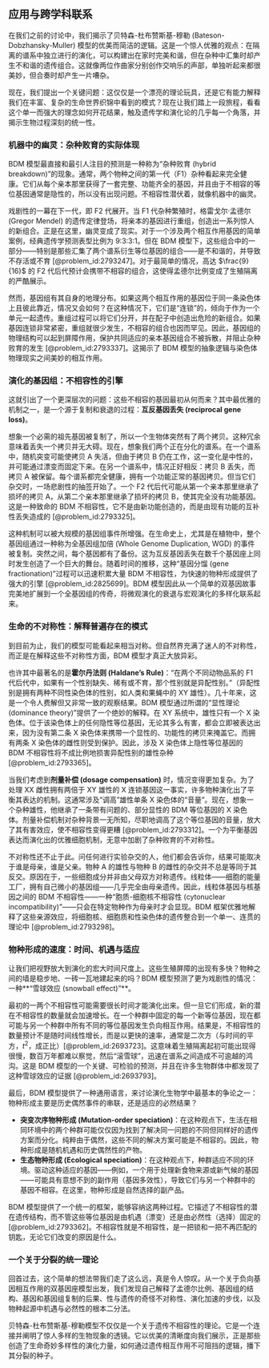 ## 应用与跨学科联系

在我们之前的讨论中，我们揭示了贝特森-杜布赞斯基-穆勒 (Bateson-Dobzhansky-Muller) 模型的优美而简洁的逻辑。这是一个惊人优雅的观点：在隔离的谱系中独立进行的演化，可以构建出在家时完美和谐，但在杂种中汇集时却产生不和谐的遗传组合。这就像两位作曲家分别创作交响乐的声部，单独听起来都很美妙，但合奏时却产生一片嘈杂。

现在，我们提出一个关键问题：这仅仅是一个漂亮的理论玩具，还是它有能力解释我们在丰富、复杂的生命世界织锦中看到的模式？现在让我们踏上一段旅程，看看这个单一而强大的理念如何开花结果，触及遗传学和演化论的几乎每一个角落，并揭示生物过程深刻的统一性。

### 机器中的幽灵：杂种败育的实际体现

BDM 模型最直接和最引人注目的预测是一种称为“杂种败育 (hybrid breakdown)”的现象。通常，两个物种之间的第一代（F1）杂种看起来完全健康。它们从每个亲本那里获得了一套完整、功能齐全的基因，并且由于不相容的等位基因通常是隐性的，所以没有出现问题。不相容性潜伏着，就像机器中的幽灵。

戏剧性的一幕在下一代，即 F2 代展开。当 F1 代杂种繁殖时，格雷戈尔·孟德尔 (Gregor Mendel) 的遗传定律登场，将亲本的基因进行重组，创造出一系列惊人的新组合。正是在这里，幽灵变成了现实。对于一个涉及两个相互作用基因的简单案例，经典遗传学预测表型比例为 9:3:3:1。但在 BDM 模型下，这些组合中的一部分——特别是那些汇集了两个谱系衍生等位基因的组合——是不和谐的，并导致不存活或不育 [@problem_id:2793247]。对于最简单的情况，高达 $\frac{9}{16}$ 的 F2 代后代预计会携带不相容的组合，这使得孟德尔比例变成了生殖隔离的严酷展示。

然而，基因组有其自身的地理分布。如果这两个相互作用的基因位于同一条染色体上且彼此靠近，情况又会如何？在这种情况下，它们是“连锁”的，倾向于作为一个单元一起遗传。重组过程可以将它们分开，并在配子中创造出危险的新组合。如果基因连锁非常紧密，重组就很少发生，不相容的组合也因而罕见。因此，基因组的物理结构可以起到屏障作用，保护共同适应的亲本基因组合不被拆散，并阻止杂种败育的发生 [@problem_id:2793337]。这揭示了 BDM 模型的抽象逻辑与染色体物理现实之间美妙的相互作用。

### 演化的基因组：不相容性的引擎

这就引出了一个更深层次的问题：这些不相容的基因最初从何而来？其中最优雅的机制之一，是一个源于复制和衰退的过程：**互反基因丢失 (reciprocal gene loss)**。

想象一个必需的祖先基因被复制了，所以一个生物体突然有了两个拷贝。这种冗余意味着丢失一个拷贝并无大碍。现在，想象我们两个正在分化的谱系。在一个谱系中，随机突变可能使拷贝 A 失活，但由于拷贝 B 仍在工作，这一变化是中性的，并可能通过漂变而固定下来。在另一个谱系中，情况正好相反：拷贝 B 丢失，而拷贝 A 被保留。每个谱系都完全健康，拥有一个功能正常的基因拷贝。但当它们杂交时，一场悲剧性的抽签开始了。一个 F2 代后代可能从第一个亲本那里继承了损坏的拷贝 A，从第二个亲本那里继承了损坏的拷贝 B，使其完全没有功能基因。这是一种致命的 BDM 不相容性，它不是由新功能创造的，而是由现有功能的互补性丢失造成的 [@problem_id:2793325]。

这种机制可以被大规模的基因组事件所增强。在生命史上，尤其是在植物中，整个基因组通过一种称为全基因组加倍 (Whole Genome Duplication, WGD) 的事件被复制。突然之间，每个基因都有了备份。这为互反基因丢失在数千个基因座上同时发生创造了一个巨大的舞台。随着时间的推移，这种“基因分馏 (gene fractionation)”过程可以迅速积累大量 BDM 不相容性，为快速的物种形成提供了强大的引擎 [@problem_id:2825699]。BDM 模型因此从一个简单的双基因故事完美地扩展到一个全基因组的传奇，将微观演化的衰退与宏观演化的多样化联系起来。

### 生命的不对称性：解释普遍存在的模式

到目前为止，我们的模型可能看起来相当对称。但自然界充满了迷人的不对称性，而正是在解释这些不对称性方面，BDM 模型才真正大放异彩。

也许其中最著名的是**霍尔丹法则 (Haldane’s Rule)**：“在两个不同动物品系的 F1 代后代中，如果有一个性别缺失、稀有或不育，那个性别就是异配性别。”（异配性别是拥有两种不同性染色体的性别，如人类和果蝇中的 XY 雄性）。几十年来，这是一个令人费解但又非常一致的观察结果。BDM 模型通过所谓的“显性理论 (dominance theory)”提供了一个绝妙的解释。在 XY 系统中，雄性只有一个 X 染色体。位于该染色体上的任何隐性等位基因，无论其多么有害，都会立即被表达出来，因为没有第二条 X 染色体来携带一个显性的、功能性的拷贝来掩盖它。而拥有两条 X 染色体的雌性则受到保护。因此，涉及 X 染色体上隐性等位基因的 BDM 不相容性将不成比例地损害异配性别的雄性杂种 [@problem_id:2793365]。

当我们考虑到**剂量补偿 (dosage compensation)** 时，情况变得更加复杂。为了处理 XX 雌性拥有两倍于 XY 雄性的 X 连锁基因这一事实，许多物种演化出了平衡其表达的机制。这通常涉及“调高”雄性单条 X 染色体的“音量”。现在，想象一个杂种雄性，他继承了一条带有问题的、部分显性的 BDM 等位基因的 X 染色体。剂量补偿机制对杂种背景一无所知，尽职地调高了这个等位基因的音量，放大了其有害效应，使不相容性变得更糟 [@problem_id:2793312]。一个为平衡基因表达而演化出的优雅细胞机制，无意中加剧了杂种败育的不对称性。

不对称性还不止于此。问任何进行实验杂交的人，他们都会告诉你，结果可能取决于谁是母亲，谁是父亲。物种 A 的雄性与物种 B 的雌性的杂交并不总是等同于其反交。原因在于，一些细胞成分并非由父母双方对称遗传。线粒体——细胞的能量工厂，拥有自己微小的基因组——几乎完全由母亲遗传。因此，线粒体基因与核基因之间的 BDM 不相容性——一种“胞质-细胞核不相容性 (cytonuclear incompatibility)”——只会在特定物种作为母亲时才会显现。BDM 框架优雅地解释了这些亲源效应，将细胞核、细胞质和性染色体的遗传整合到一个单一、连贯的理论中 [@problem_id:2793298]。

### 物种形成的速度：时间、机遇与适应

让我们把视野放大到演化的宏大时间尺度上。这些生殖屏障的出现有多快？物种之间的墙是稳步地、一砖一瓦地建起来的吗？BDM 模型预测了更为戏剧性的情况：一种**“雪球效应 (snowball effect)”**。

最初的一两个不相容性可能需要很长时间才能演化出来。但一旦它们形成，新的潜在不相容性的数量就会加速增长。在一个种群中固定的每一个新等位基因，现在都可能与另一个种群中所有不同的等位基因发生负向相互作用。结果是，不相容性的数量预计不是随时间线性增长，而是以更快的速率，通常是二次方（与时间的平方，$t^2$，成正比）[@problem_id:2693723]。这意味着生殖隔离起初可能出现得很慢，数百万年都难以察觉，然后“滚雪球”，迅速在谱系之间造成不可逾越的鸿沟。这是 BDM 模型的一个关键、可检验的预测，并且在许多生物群体中都发现了这种雪球效应的证据 [@problem_id:2693793]。

最后，BDM 模型提供了一种通用语言，来讨论演化生物学中最基本的争论之一：物种形成主要是历史偶然事件的串联，还是适应的必然结果？
- **突变次序物种形成 (Mutation-order speciation)**：在这种观点下，生活在相同环境中的两个种群可能仅仅因为找到了解决同一问题的不同但同样好的遗传方案而分化。纯粹由于偶然，这些不同的解决方案可能是不相容的。因此，物种形成是随机机遇和历史偶然性的产物。
- **生态物种形成 (Ecological speciation)**：在这种观点下，种群适应不同的环境。驱动这种适应的基因——例如，一个用于处理新食物来源或新气候的基因——可能具有意想不到的副作用（基因多效性），导致它们与另一个种群中的基因不相容。在这里，物种形成是自然选择的副产品。

BDM 模型提供了一个统一的框架，能够容纳这两种过程。它描述了不相容性的潜在遗传结构，而不管这些等位基因是由机遇（漂变）还是由必然性（选择）固定的 [@problem_id:2793362]。不相容性就是不相容性，是一把锁和一把不再匹配的钥匙，无论它们改变的原因是什么。

### 一个关于分裂的统一理论

回首过去，这个简单的想法带我们走了这么远，真是令人惊叹。从一个关于负向基因相互作用的双基因座模型出发，我们发现自己解释了孟德尔比例、基因组的结构、基因和基因组复制的后果、性与遗传的奇怪不对称性、演化加速的步伐，以及物种起源中机遇与必然性的根本二分法。

贝特森-杜布赞斯基-穆勒模型不仅仅是一个关于遗传不相容性的理论。它是一个连接并阐明了惊人多样的生物现象的透镜。它以优美的清晰度向我们展示，正是那些创造了生命奇妙多样性的演化力量，如何通过遗传相互作用不可阻挡的逻辑，播下其分裂的种子。